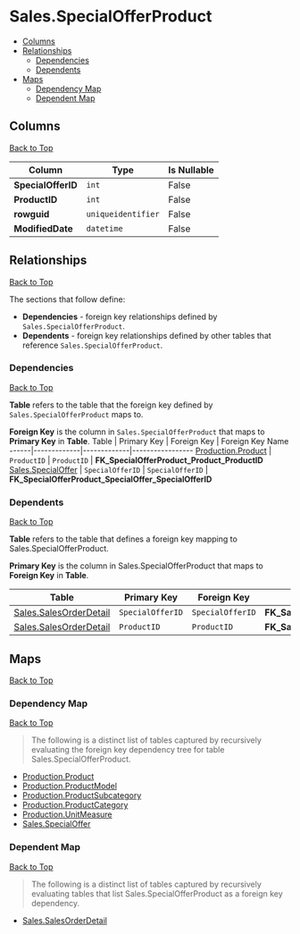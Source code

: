 # Sales.SpecialOfferProduct

* [Columns](#columns)
* [Relationships](#relationships)
    * [Dependencies](#dependencies)
    * [Dependents](#dependents)
* [Maps](#maps)
    * [Dependency Map](#dependency-map)
    * [Dependent Map](#dependent-map)

## Columns
[Back to Top](#salesspecialofferproduct)

Column | Type | Is Nullable
-------|------|------------
**SpecialOfferID** | `int` | False
**ProductID** | `int` | False
**rowguid** | `uniqueidentifier` | False
**ModifiedDate** | `datetime` | False

## Relationships
[Back to Top](#salesspecialofferproduct)


The sections that follow define:
* **Dependencies** - foreign key relationships defined by `Sales.SpecialOfferProduct`.
* **Dependents** - foreign key relationships defined by other tables that reference `Sales.SpecialOfferProduct`.

### Dependencies
[Back to Top](#salesspecialofferproduct)


**Table** refers to the table that the foreign key defined by `Sales.SpecialOfferProduct` maps to.

**Foreign Key** is the column in `Sales.SpecialOfferProduct` that maps to **Primary Key** in **Table**.
Table | Primary Key | Foreign Key | Foreign Key Name
------|-------------|-------------|-----------------
[Production.Product](../Production/Product.md) | `ProductID` | `ProductID` | **FK_SpecialOfferProduct_Product_ProductID**
[Sales.SpecialOffer](./SpecialOffer.md) | `SpecialOfferID` | `SpecialOfferID` | **FK_SpecialOfferProduct_SpecialOffer_SpecialOfferID**

### Dependents
[Back to Top](#salesspecialofferproduct)

**Table** refers to the table that defines a foreign key mapping to Sales.SpecialOfferProduct.

**Primary Key** is the column in Sales.SpecialOfferProduct that maps to **Foreign Key** in **Table**.

Table | Primary Key | Foreign Key | Foreign Key Name
------|-------------|-------------|-----------------
[Sales.SalesOrderDetail](./SalesOrderDetail.md) | `SpecialOfferID` | `SpecialOfferID` | **FK_SalesOrderDetail_SpecialOfferProduct_SpecialOfferIDProductID**
[Sales.SalesOrderDetail](./SalesOrderDetail.md) | `ProductID` | `ProductID` | **FK_SalesOrderDetail_SpecialOfferProduct_SpecialOfferIDProductID**

## Maps
[Back to Top](#salesspecialofferproduct)

### Dependency Map
[Back to Top](#salesspecialofferproduct)

> The following is a distinct list of tables captured by recursively evaluating the foreign key dependency tree for table Sales.SpecialOfferProduct.

* [Production.Product](../Production/Product.md)
* [Production.ProductModel](./ProductModel.md)
* [Production.ProductSubcategory](./ProductSubcategory.md)
* [Production.ProductCategory](./ProductCategory.md)
* [Production.UnitMeasure](./UnitMeasure.md)
* [Sales.SpecialOffer](./SpecialOffer.md)
### Dependent Map
[Back to Top](#salesspecialofferproduct)

> The following is a distinct list of tables captured by recursively evaluating tables that list Sales.SpecialOfferProduct as a foreign key dependency.

* [Sales.SalesOrderDetail](./SalesOrderDetail.md)
